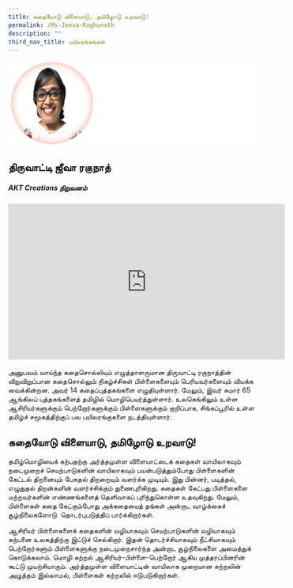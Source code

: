 ```yaml
---
title: கதையோடு விளையாடு, தமிழோடு உறவாடு!
permalink: /Ms-Jeeva-Raghunath
description: ""
third_nav_title: பயிலரங்கங்கள்
---
```



![](/images/Jeeva1.png)
## **திருவாட்டி ஜீவா ரகுநாத்**
##### *AKT Creations நிறுவனம்*

<iframe width="560" height="315" src="https://www.youtube.com/embed/kNe6PnfM_zA" title="YouTube video player" frameborder="0" allow="accelerometer; autoplay; clipboard-write; encrypted-media; gyroscope; picture-in-picture" allowfullscreen></iframe>

அனுபவம் வாய்ந்த கதைசொல்லியும் எழுத்தாளருமான திருவாட்டி ரகுநாத்தின் விறுவிறுப்பான கதைசொல்லும் நிகழ்ச்சிகள் பிள்ளைகளையும் பெரியவர்களையும் வியக்க வைக்கின்றன. அவர் 14 கதைப்புத்தகங்களை எழுதியுள்ளார். மேலும், இவர் சுமார் 65 ஆங்கிலப் புத்தகங்களைத் தமிழில் மொழிபெயர்த்துள்ளார். உலகெங்கிலும் உள்ள ஆசிரியர்களுக்கும் பெற்றோர்களுக்கும் பிள்ளைகளுக்கும் குறிப்பாக, சிங்கப்பூரில் உள்ள தமிழ்ச் சமூகத்திற்குப் பல பயிலரங்குகளை நடத்தியுள்ளார்.

## கதையோடு விளையாடு, தமிழோடு உறவாடு!
தமிழ்மொழியைக் கற்பதற்கு அர்த்தமுள்ள விளையாட்டைக் கதைகள் வாயிலாகவும் நடைமுறைச் செயற்பாடுகளின் வாயிலாகவும் பயன்படுத்தும்போது பிள்ளைகளின் கேட்டல் திறனையும் பேசுதல் திறறையும் வளர்க்க முடியும். இது பின்னர், படித்தல், எழுதுதல் திறன்களின் வளர்ச்சிக்கும் துணைபுரிகிறது. கதைகள் கேட்பது பிள்ளைகளை மற்றவர்களின் எண்ணங்களைத் தெளிவாகப் புரிந்துகொள்ள உதவுகிறது. மேலும், பிள்ளைகள் கதை கேட்கும்போது அக்கதையைத் தங்கள் அன்றாட வாழ்க்கைச் சூழ்நிலைகளோடு  தொடர்புபடுத்திப் பார்க்கிறார்கள்.

ஆசிரியர் பிள்ளைகளைக் கதைகளின் வழியாகவும் செயற்பாடுகளின் வழியாகவும் கற்பனை உலகத்திற்கு இட்டுச் செல்கிறார். இதன் தொடர்ச்சியாகவும் நீட்சியாகவும் பெற்றோர்களும் பிள்ளைகளுக்கு நடைமுறைசார்ந்த அன்றாட சூழ்நிலைகளை அமைத்துக் கொடுக்கலாம். மொழி கற்றல் ஆசிரியர்\-பிள்ளை-பெற்றோர் ஆகிய முத்தரப்பினரின் கூட்டு முயற்சியாகும். அர்த்தமுள்ள விளையாட்டின் வாயிலாக முறையான கற்றலின் அழுத்தம் இல்லாமல், பிள்ளைகள் கற்றலில் ஈடுபடுகிறார்கள்.